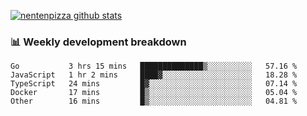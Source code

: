 [![nentenpizza github stats](https://github-readme-stats.vercel.app/api?username=nentenpizza&count_private=true)](https://github.com/anuraghazra/github-readme-stats)

### 📊 Weekly development breakdown
<!--START_SECTION:waka-->

```text
Go           3 hrs 15 mins   ██████████████▒░░░░░░░░░░   57.16 %
JavaScript   1 hr 2 mins     ████▓░░░░░░░░░░░░░░░░░░░░   18.28 %
TypeScript   24 mins         █▓░░░░░░░░░░░░░░░░░░░░░░░   07.14 %
Docker       17 mins         █▒░░░░░░░░░░░░░░░░░░░░░░░   05.04 %
Other        16 mins         █▒░░░░░░░░░░░░░░░░░░░░░░░   04.81 %
```

<!--END_SECTION:waka-->


